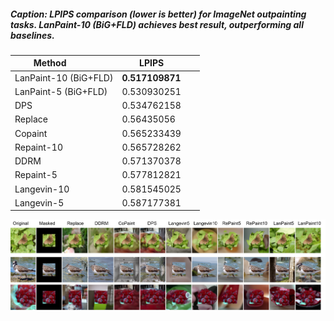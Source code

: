 ##### Caption: LPIPS comparison (lower is better) for ImageNet outpainting tasks. LanPaint-10 (BiG+FLD) achieves best result, outperforming all baselines.



| Method             | LPIPS      |
|-------------------------|------------|
| LanPaint-10 (BiG+FLD) | **0.517109871**|
| LanPaint-5 (BiG+FLD) | 0.530930251|
| DPS                     | 0.534762158       |
| Replace           | 0.56435056 |
| Copaint                 | 0.565233439       |
| Repaint-10     | 0.565728262|
| DDRM           | 0.571370378|
| Repaint-5       | 0.577812821|
| Langevin-10         | 0.581545025|
| Langevin-5          | 0.587177381|

![OutPaint](https://github.com/MyAnonymousGitAccount/ICML2025Re/blob/main/IMG_OUTPAINT.png?raw=true)
